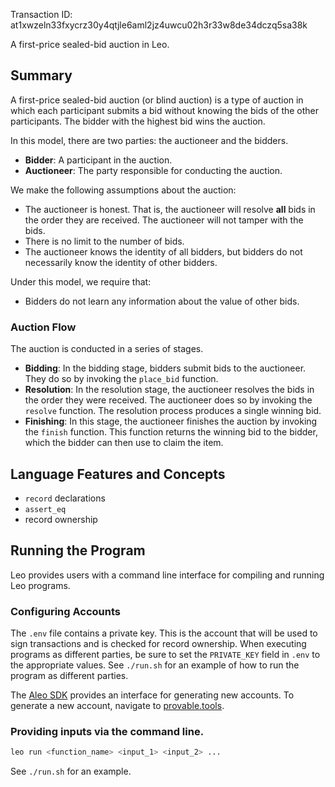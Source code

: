 Transaction ID: at1xwzeln33fxycrz30y4qtjle6aml2jz4uwcu02h3r33w8de34dczq5sa38k


<!-- # 🏛️ Blind Auction -->

[//]: # (<img alt="workshop/auction" width="1412" src="../.resources/auction.png">)

A first-price sealed-bid auction in Leo.

## Summary

A first-price sealed-bid auction (or blind auction) is a type of auction in which each participant submits a bid without knowing the bids of the other participants. 
The bidder with the highest bid wins the auction.

In this model, there are two parties: the auctioneer and the bidders.
- **Bidder**: A participant in the auction.
- **Auctioneer**: The party responsible for conducting the auction.

We make the following assumptions about the auction:
- The auctioneer is honest. That is, the auctioneer will resolve **all** bids in the order they are received. The auctioneer will not tamper with the bids.
- There is no limit to the number of bids.
- The auctioneer knows the identity of all bidders, but bidders do not necessarily know the identity of other bidders.

Under this model, we require that:
- Bidders do not learn any information about the value of other bids.

### Auction Flow
The auction is conducted in a series of stages.
- **Bidding**: In the bidding stage, bidders submit bids to the auctioneer. They do so by invoking the `place_bid` function.
- **Resolution**:  In the resolution stage, the auctioneer resolves the bids in the order they were received. The auctioneer does so by invoking the `resolve` function. The resolution process produces a single winning bid.
- **Finishing**: In this stage, the auctioneer finishes the auction by invoking the `finish` function. This function returns the winning bid to the bidder, which the bidder can then use to claim the item.


## Language Features and Concepts
- `record` declarations
- `assert_eq`
- record ownership

## Running the Program

Leo provides users with a command line interface for compiling and running Leo programs.

### Configuring Accounts
The `.env` file contains a private key. 
This is the account that will be used to sign transactions and is checked for record ownership.
When executing programs as different parties, be sure to set the `PRIVATE_KEY` field in `.env` to the appropriate values.
See `./run.sh` for an example of how to run the program as different parties.


The [Aleo SDK](https://github.com/ProvableHQ/leo/tree/mainnet) provides an interface for generating new accounts.
To generate a new account, navigate to [provable.tools](https://provable.tools).


### Providing inputs via the command line.
```bash
leo run <function_name> <input_1> <input_2> ...
```
See `./run.sh` for an example.


